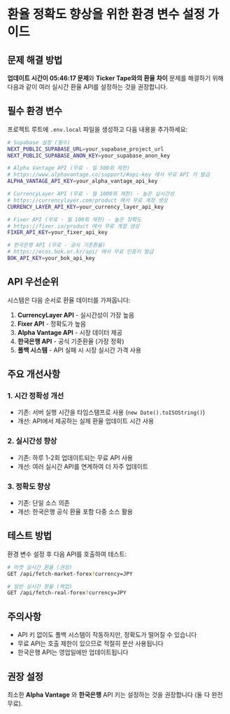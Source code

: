 # 환율 정확도 향상을 위한 환경 변수 설정 가이드

## 문제 해결 방법

**업데이트 시간이 05:46:17 문제**와 **Ticker Tape와의 환율 차이** 문제를 해결하기 위해 다음과 같이 여러 실시간 환율 API를 설정하는 것을 권장합니다.

## 필수 환경 변수

프로젝트 루트에 `.env.local` 파일을 생성하고 다음 내용을 추가하세요:

```bash
# Supabase 설정 (필수)
NEXT_PUBLIC_SUPABASE_URL=your_supabase_project_url
NEXT_PUBLIC_SUPABASE_ANON_KEY=your_supabase_anon_key

# Alpha Vantage API (무료 - 일 500회 제한)
# https://www.alphavantage.co/support/#api-key 에서 무료 API 키 발급
ALPHA_VANTAGE_API_KEY=your_alpha_vantage_api_key

# CurrencyLayer API (무료 - 월 1000회 제한) - 높은 실시간성
# https://currencylayer.com/product 에서 무료 계정 생성
CURRENCY_LAYER_API_KEY=your_currency_layer_api_key

# Fixer API (무료 - 월 100회 제한) - 높은 정확도  
# https://fixer.io/product 에서 무료 계정 생성
FIXER_API_KEY=your_fixer_api_key

# 한국은행 API (무료 - 공식 기준환율)
# https://ecos.bok.or.kr/api/ 에서 무료 인증키 발급
BOK_API_KEY=your_bok_api_key
```

## API 우선순위

시스템은 다음 순서로 환율 데이터를 가져옵니다:

1. **CurrencyLayer API** - 실시간성이 가장 높음
2. **Fixer API** - 정확도가 높음  
3. **Alpha Vantage API** - 시장 데이터 제공
4. **한국은행 API** - 공식 기준환율 (가장 정확)
5. **폴백 시스템** - API 실패 시 시장 실시간 가격 사용

## 주요 개선사항

### 1. 시간 정확성 개선
- 기존: 서버 실행 시간을 타임스탬프로 사용 (`new Date().toISOString()`)
- 개선: API에서 제공하는 실제 환율 업데이트 시간 사용

### 2. 실시간성 향상
- 기존: 하루 1-2회 업데이트되는 무료 API 사용
- 개선: 여러 실시간 API를 연계하여 더 자주 업데이트

### 3. 정확도 향상
- 기존: 단일 소스 의존
- 개선: 한국은행 공식 환율 포함 다중 소스 활용

## 테스트 방법

환경 변수 설정 후 다음 API를 호출하여 테스트:

```bash
# 마켓 실시간 환율 (권장)
GET /api/fetch-market-forex?currency=JPY

# 일반 실시간 환율 (백업)
GET /api/fetch-real-forex?currency=JPY
```

## 주의사항

- API 키 없이도 폴백 시스템이 작동하지만, 정확도가 떨어질 수 있습니다
- 무료 API는 호출 제한이 있으므로 적절히 분산 사용됩니다
- 한국은행 API는 영업일에만 업데이트됩니다

## 권장 설정

최소한 **Alpha Vantage** 와 **한국은행** API 키는 설정하는 것을 권장합니다 (둘 다 완전 무료). 